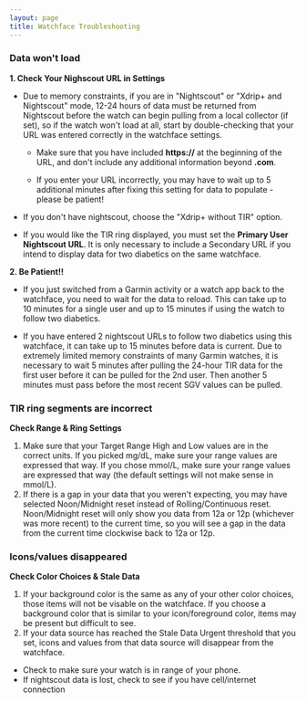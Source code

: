 ```yaml
---
layout: page
title: Watchface Troubleshooting
---
```


### Data won't load
  
<strong>1. Check Your Nighscout URL in Settings</strong>
  
- Due to memory constraints, if you are in "Nightscout" or "Xdrip+ and Nightscout" mode, 12-24 hours of data must be returned from Nightscout before the watch can begin pulling from a local collector (if set), so if the watch won't load at all, start by double-checking that your URL was entered correctly in the watchface settings.
  
     * Make sure that you have included <strong>https://</strong> at the beginning of the URL, and don't include any additional information beyond <strong>.com</strong>.  
     
     * If you enter your URL incorrectly, you may have to wait up to 5 additional minutes after fixing this setting for data to populate - please be patient!
   
- If you don't have nightscout, choose the "Xdrip+ without TIR" option.
  
- If you would like the TIR ring displayed, you must set the <strong>Primary User Nightscout URL</strong>.  It is only necessary to include a Secondary URL if you intend to display data for two diabetics on the same watchface. 
  
<strong>2. Be Patient!!</strong>
  
- If you just switched from a Garmin activity or a watch app back to the watchface, you need to wait for the data to reload.  This can take up to 10 minutes for a single user and up to 15 minutes if using the watch to follow two diabetics.  

- If you have entered 2 nightscout URLs to follow two diabetics using this watchface, it can take up to 15 minutes before data is current.  Due to extremely limited memory constraints of many Garmin watches, it is necessary to wait 5 minutes after pulling the 24-hour TIR data for the first user before it can be pulled for the 2nd user.  Then another 5 minutes must pass before the most recent SGV values can be pulled.


 ### TIR ring segments are incorrect
  
  <strong>Check Range & Ring Settings</strong>
  1. Make sure that your Target Range High and Low values are in the correct units.  If you picked mg/dL, make sure your range values are expressed that way.  If you chose mmol/L, make sure your range values are expressed that way (the default settings will not make sense in mmol/L).  
  2. If there is a gap in your data that you weren't expecting, you may have selected Noon/Midnight reset instead of Rolling/Continuous reset. Noon/Midnight reset will only show you data from 12a or 12p (whichever was more recent) to the current time, so you will see a gap in the data from the current time clockwise back to 12a or 12p.   

### Icons/values disappeared
 
 <strong>Check Color Choices & Stale Data</strong>
  1. If your background color is the same as any of your other color choices, those items will not be visable on the watchface.  If you choose a background color that is similar to your icon/foreground color, items may be present but difficult to see.   
  2. If your data source has reached the Stale Data Urgent threshold that you set, icons and values from that data source will disappear from the watchface.  
   * Check to make sure your watch is in range of your phone. 
   * If nightscout data is lost, check to see if you have cell/internet connection

